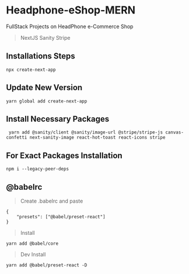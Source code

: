 # Headphone-eShop-MERN

FullStack Projects on HeadPhone e-Commerce Shop

> NextJS
> Sanity
> Stripe

## Installations Steps

    npx create-next-app

## Update New Version

    yarn global add create-next-app

## Install Necessary Packages

     yarn add @sanity/client @sanity/image-url @stripe/stripe-js canvas-confetti next-sanity-image react-hot-toast react-icons stripe

## For Exact Packages Installation

    npm i --legacy-peer-deps

## @babelrc

> Create .babelrc and paste

    {
        "presets": ["@babel/preset-react"]
    }

> Install

    yarn add @babel/core

> Dev Install

    yarn add @babel/preset-react -D
